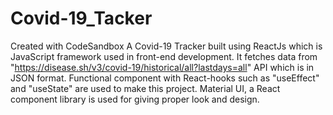# Covid-19_Tacker
Created with CodeSandbox
A Covid-19 Tracker built using ReactJs which is JavaScript framework used in front-end development. It fetches data from "https://disease.sh/v3/covid-19/historical/all?lastdays=all" API which is in JSON format. Functional component with React-hooks such as "useEffect" and "useState" are used to make this project. Material UI, a React component library is used for giving proper look and design.
